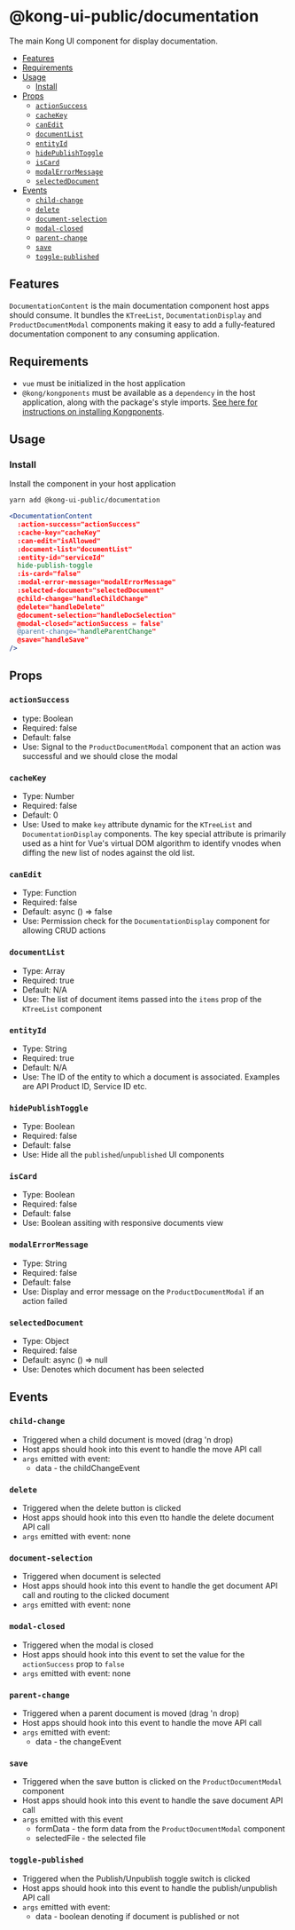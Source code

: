 # @kong-ui-public/documentation

The main Kong UI component for display documentation.

- [Features](#features)
- [Requirements](#requirements)
- [Usage](#usage)
  - [Install](#install)
- [Props](#props)
  - [`actionSuccess`](#actionsuccess)
  - [`cacheKey`](#cachekey)
  - [`canEdit`](#canedit)
  - [`documentList`](#documentlist)
  - [`entityId`](#entityid)
  - [`hidePublishToggle`](#hidepublishtoggle)
  - [`isCard`](#iscard)
  - [`modalErrorMessage`](#modalerrormessage)
  - [`selectedDocument`](#selecteddocument)
- [Events](#events)
  - [`child-change`](#child-change)
  - [`delete`](#delete)
  - [`document-selection`](#document-selection)
  - [`modal-closed`](#modal-closed)
  - [`parent-change`](#parent-change)
  - [`save`](#save)
  - [`toggle-published`](#toggle-published)

## Features

`DocumentationContent` is the main documentation component host apps should consume. It bundles the `KTreeList`, `DocumentationDisplay` and `ProductDocumentModal` components making it easy to add a fully-featured documentation component to any consuming application.

## Requirements

- `vue` must be initialized in the host application
- `@kong/kongponents` must be available as a `dependency` in the host application, along with the package's style imports. [See here for instructions on installing Kongponents](https://kongponents.konghq.com/#globally-install-all-kongponents).

## Usage

### Install

Install the component in your host application

```sh
yarn add @kong-ui-public/documentation
```

```jsx
<DocumentationContent
  :action-success="actionSuccess"
  :cache-key="cacheKey"
  :can-edit="isAllowed"
  :document-list="documentList"
  :entity-id="serviceId"
  hide-publish-toggle
  :is-card="false"
  :modal-error-message="modalErrorMessage"
  :selected-document="selectedDocument"
  @child-change="handleChildChange"
  @delete="handleDelete"
  @document-selection="handleDocSelection"
  @modal-closed="actionSuccess = false"
  @parent-change="handleParentChange"
  @save="handleSave"
/>
```

## Props

### `actionSuccess`

- type: Boolean
- Required: false
- Default: false
- Use: Signal to the `ProductDocumentModal` component that an action was successful and we should close the modal

### `cacheKey`

- Type: Number
- Required: false
- Default: 0
- Use: Used to make `key` attribute dynamic for the `KTreeList` and `DocumentationDisplay` components. The key special attribute is primarily used as a hint for Vue's virtual DOM algorithm to identify vnodes when diffing the new list of nodes against the old list.

### `canEdit`

- Type: Function
- Required: false
- Default: async () => false
- Use: Permission check for the `DocumentationDisplay` component for allowing CRUD actions

### `documentList`

- Type: Array
- Required: true
- Default: N/A
- Use: The list of document items passed into the `items` prop of the `KTreeList` component

### `entityId`

- Type: String
- Required: true
- Default: N/A
- Use: The ID of the entity to which a document is associated. Examples are API Product ID, Service ID etc.

### `hidePublishToggle`

- Type: Boolean
- Required: false
- Default: false
- Use: Hide all the `published`/`unpublished` UI components

### `isCard`

- Type: Boolean
- Required: false
- Default: false
- Use: Boolean assiting with responsive documents view

### `modalErrorMessage`

- Type: String
- Required: false
- Default: false
- Use: Display and error message on the `ProductDocumentModal` if an action failed

### `selectedDocument`

- Type: Object
- Required: false
- Default: async () => null
- Use: Denotes which document has been selected

## Events

### `child-change`

- Triggered when a child document is moved (drag 'n drop)
- Host apps should hook into this event to handle the move API call
- `args` emitted with event:
  - data - the childChangeEvent

### `delete`

- Triggered when the delete button is clicked
- Host apps should hook into this even tto handle the delete document API call
- `args` emitted with event: none

### `document-selection`

- Triggered when document is selected
- Host apps should hook into this event to handle the get document API call and routing to the clicked document
- `args` emitted with event: none

### `modal-closed`

- Triggered when the modal is closed
- Host apps should hook into this event to set the value for the `actionSuccess` prop to `false`
- `args` emitted with event: none

### `parent-change`

- Triggered when a parent document is moved (drag 'n drop)
- Host apps should hook into this event to handle the move API call
- `args` emitted with event:
  - data - the changeEvent

### `save`

- Triggered when the save button is clicked on the `ProductDocumentModal` component
- Host apps should hook into this event to handle the save document API call
- `args` emitted with this event
  - formData - the form data from the `ProductDocumentModal` component
  - selectedFile - the selected file

### `toggle-published`

- Triggered when the Publish/Unpublish toggle switch is clicked
- Host apps should hook into this event to handle the publish/unpublish API call
- `args` emitted with event:
  - data - boolean denoting if document is published or not

